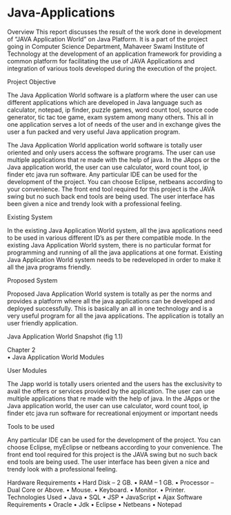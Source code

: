# Java-Applications

Overview
This report discusses the result of the work done in development of “JAVA Application World”
 on Java Platform. It is a part of the project going in Computer Science Department, Mahaveer Swami Institute of Technology
at the development of an application framework for providing a common platform for facilitating the use
of JAVA Applications and integration of various tools developed
during the execution of the project.


Project Objective

The Java Application World software is a platform where the user can use different applications which are developed in Java language such as calculator, notepad, ip finder, puzzle games, word count tool, source code generator, tic tac toe game, exam system among many others. This all in one application serves a lot of needs of the user and in exchange gives the user a fun packed and very useful Java application program.

The Java Application World application world software is totally user oriented and only users access the software programs. The user can use multiple applications that re made with the help of java. In the JApps or the Java application world, the user can use calculator, word count tool, ip finder etc java run software. Any particular IDE can be used for the development of the project. You can choose Eclipse, netbeans according to your convenience. The front end tool required for this project is the JAVA swing but no such back end tools are being used. The user interface has been given a nice and trendy look with a professional feeling.





Existing System

In the existing Java Application World system, all the java applications need to be used in various different ID’s as per there compatible mode. In the existing Java Application World system, there is no particular format for programming and running of all the java applications at one format. Existing Java Application World system needs to be redeveloped in order to make it all the java programs friendly.

Proposed System

Proposed Java Application World system is totally as per the norms and provides a platform where all the java applications can be developed and deployed successfully. This is basically an all in one technology and is a very useful program for all the java applications. The application is totally an user friendly application.




Java Application World Snapshot (fig 1.1)

















Chapter 2											
•	Java Application World Modules

User Modules

The Japp world is totally users oriented and the users has the exclusivity to avail the offers or services provided by the application. The user can use multiple applications that re made with the help of java. In the JApps or the Java application world, the user can use calculator, word count tool, ip finder etc java run software for recreational enjoyment or important needs

Tools to be used

Any particular IDE can be used for the development of the project. You can choose Eclipse, myEclipse or netbeans according to your convenience. The front end tool required for this project is the JAVA swing but no such back end tools are being used.
The user interface has been given a nice and trendy look with a professional feeling.

Hardware Requirements
•	Hard Disk – 2 GB.
•	RAM – 1 GB.
•	Processor – Dual Core or Above.
•	Mouse.
•	Keyboard.
•	Monitor.
•	Printer.
Technologies Used
•	Java
•	SQL
•	JSP
•	JavaScript
•	Ajax
Software Requirements
•	Oracle
•	Jdk
•	Eclipse
•	Netbeans
•	Notepad




